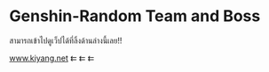 # Genshin-Random Team and Boss 
สามารถเข้าไปดูเว็ปได้ที่ลิ้งด้านล่างนี้เลย!!

www.kiyang.net      ⇇  ⇇  ⇇
